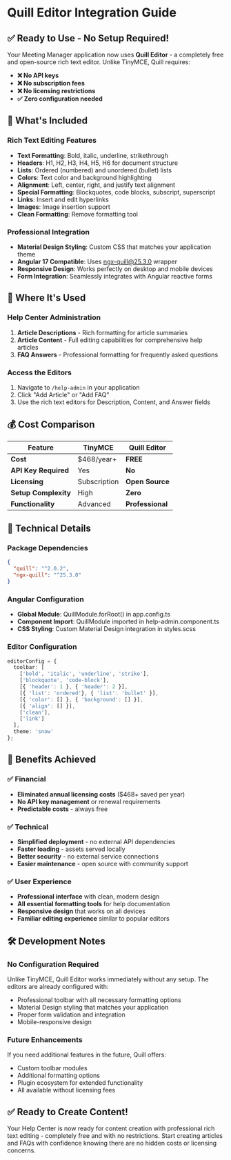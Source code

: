 # Quill Editor Integration Guide

## ✅ Ready to Use - No Setup Required!

Your Meeting Manager application now uses **Quill Editor** - a completely free and open-source rich text editor. Unlike TinyMCE, Quill requires:
- **❌ No API keys**
- **❌ No subscription fees** 
- **❌ No licensing restrictions**
- **✅ Zero configuration needed**

## 🎯 What's Included

### Rich Text Editing Features
- **Text Formatting**: Bold, italic, underline, strikethrough
- **Headers**: H1, H2, H3, H4, H5, H6 for document structure
- **Lists**: Ordered (numbered) and unordered (bullet) lists  
- **Colors**: Text color and background highlighting
- **Alignment**: Left, center, right, and justify text alignment
- **Special Formatting**: Blockquotes, code blocks, subscript, superscript
- **Links**: Insert and edit hyperlinks
- **Images**: Image insertion support
- **Clean Formatting**: Remove formatting tool

### Professional Integration
- **Material Design Styling**: Custom CSS that matches your application theme
- **Angular 17 Compatible**: Uses ngx-quill@25.3.0 wrapper
- **Responsive Design**: Works perfectly on desktop and mobile devices
- **Form Integration**: Seamlessly integrates with Angular reactive forms

## 🚀 Where It's Used

### Help Center Administration
1. **Article Descriptions** - Rich formatting for article summaries
2. **Article Content** - Full editing capabilities for comprehensive help articles
3. **FAQ Answers** - Professional formatting for frequently asked questions

### Access the Editors
1. Navigate to `/help-admin` in your application
2. Click "Add Article" or "Add FAQ"
3. Use the rich text editors for Description, Content, and Answer fields

## 💰 Cost Comparison

| Feature | TinyMCE | Quill Editor |
|---------|---------|--------------|
| **Cost** | $468/year+ | **FREE** |
| **API Key Required** | Yes | **No** |
| **Licensing** | Subscription | **Open Source** |
| **Setup Complexity** | High | **Zero** |
| **Functionality** | Advanced | **Professional** |

## 🔧 Technical Details

### Package Dependencies
```json
{
  "quill": "^2.0.2",
  "ngx-quill": "^25.3.0"
}
```

### Angular Configuration
- **Global Module**: QuillModule.forRoot() in app.config.ts
- **Component Import**: QuillModule imported in help-admin.component.ts
- **CSS Styling**: Custom Material Design integration in styles.scss

### Editor Configuration
```typescript
editorConfig = {
  toolbar: [
    ['bold', 'italic', 'underline', 'strike'],
    ['blockquote', 'code-block'],
    [{ 'header': 1 }, { 'header': 2 }],
    [{ 'list': 'ordered'}, { 'list': 'bullet' }],
    [{ 'color': [] }, { 'background': [] }],
    [{ 'align': [] }],
    ['clean'],
    ['link']
  ],
  theme: 'snow'
};
```

## 🎉 Benefits Achieved

### ✅ **Financial**
- **Eliminated annual licensing costs** ($468+ saved per year)
- **No API key management** or renewal requirements
- **Predictable costs** - always free

### ✅ **Technical** 
- **Simplified deployment** - no external API dependencies
- **Faster loading** - assets served locally
- **Better security** - no external service connections
- **Easier maintenance** - open source with community support

### ✅ **User Experience**
- **Professional interface** with clean, modern design
- **All essential formatting tools** for help documentation
- **Responsive design** that works on all devices
- **Familiar editing experience** similar to popular editors

## 🛠️ Development Notes

### No Configuration Required
Unlike TinyMCE, Quill Editor works immediately without any setup. The editors are already configured with:
- Professional toolbar with all necessary formatting options
- Material Design styling that matches your application
- Proper form validation and integration
- Mobile-responsive design

### Future Enhancements
If you need additional features in the future, Quill offers:
- Custom toolbar modules
- Additional formatting options  
- Plugin ecosystem for extended functionality
- All available without licensing fees

## ✅ Ready to Create Content!

Your Help Center is now ready for content creation with professional rich text editing - completely free and with no restrictions. Start creating articles and FAQs with confidence knowing there are no hidden costs or licensing concerns.